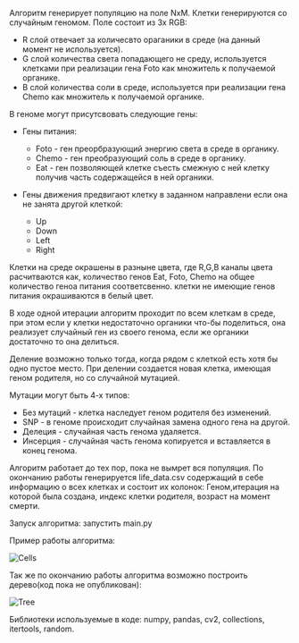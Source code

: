 Алгоритм генерирует популяцию на поле NxM. Клетки генерируются со случайным геномом.
Поле состоит из 3х RGB:
  * R слой отвечает за количесвто ораганики в среде (на данный момент не используется).
  * G слой количества света попадающего не среду, используется клетками при реализации гена Foto как множитель к получаемой органике.
  * B слой количества соли в среде, используется при реализации гена Chemo как множитель к получаемой органике.

В геноме могут присутсвовать следующие гены:
* Гены питания:
	* Foto - ген преорбразующий энергию света в среде в органику.
	* Chemo - ген преобразующий соль в среде в органику.
	* Eat - ген позволяющей клетке съесть смежную с ней клетку получив часть содержащейся в ней органики.
  
* Гены движения предвигают клетку в заданном направлени если она не занята другой клеткой:
	* Up
	* Down
  * Left
  * Right

Клетки на среде окрашены в разныне цвета, где R,G,B каналы цвета расчитваются как, количество генов Eat, Foto, Chemo на общее количество геноа питания соответсвенно. клетки не имеющие генов питания окрашиваются в белый цвет.

В ходе одной итерации алгоритм проходит по всем клеткам в среде, при этом если у клетки недостаточно органики что-бы поделиться, она реализует случайный ген из своего генома, если же органики достаточно то она делиться.

Деление возможно только тогда, когда рядом с клеткой есть хотя бы одно пустое место. При делении создается новая клетка, имеющая геном родителя, но со случайной мутацией.

Мутации могут быть 4-х типов:
  * Без мутаций - клетка наследует геном родителя без изменений.
  * SNP - в геноме происходит случайная замена одного гена на другой.
  * Делеция - случайная часть генома удаляется.
  * Инсерция - случайная часть генома копируется и вставляется в конец генома.
  
Алгоритм работает до тех пор, пока не вымрет вся популяция. По окончанию работы генерируется life_data.csv содержащий в себе информацию о всех клетках и состоит их колонок: Геном,итерация на которой была создана, индекс клетки родителя, возраст на момент смерти.

Запуск алгоритма: запустить main.py

Пример работы алгоритма:

![Cells](https://drive.google.com/uc?export=view&id=10shA03D71XHaSDRJ44oj6bN2dkieJ6VU)

Так же по окончанию работы алгоритма возможно построить дерево(код пока не опубликован):

![Tree](https://drive.google.com/uc?export=view&id=1o8SJi-ceCMKjsC10t6IbG8T5fQEkaaMk)

Библиотеки используемые в коде: numpy, pandas, cv2, collections, itertools, random.

